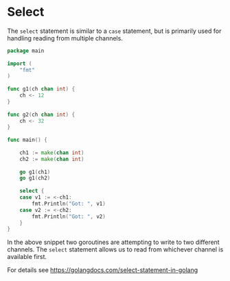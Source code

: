 # Select

The `select` statement is similar to a `case` statement, but is primarily used for handling reading from multiple channels.

```go
package main
 
import (
    "fmt"
)
 
func g1(ch chan int) {
    ch <- 12
}
 
func g2(ch chan int) {
    ch <- 32
}
 
func main() {
 
    ch1 := make(chan int)
    ch2 := make(chan int)
 
    go g1(ch1)
    go g1(ch2)
 
    select {
    case v1 := <-ch1:
        fmt.Println("Got: ", v1)
    case v2 := <-ch2:
        fmt.Println("Got: ", v2)
    }
}
```

In the above snippet two goroutines are attempting to write to two different channels.  The `select` statement allows us to read from whichever channel is available first.

For details see https://golangdocs.com/select-statement-in-golang
